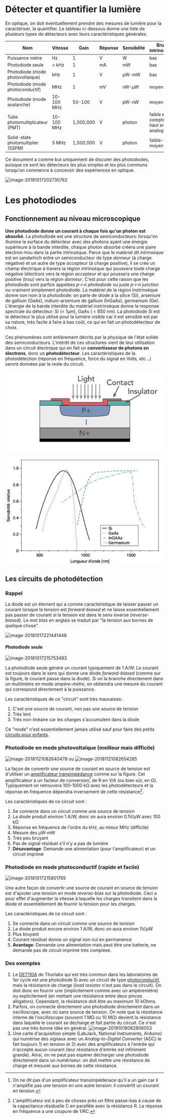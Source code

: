 



# Détecter et quantifier la lumière

En optique, on doit éventuellement prendre des mesures de lumière pour la caractériser, la quantifier.  Le tableau ci-dessous donne une liste de plusieurs types de détecteurs avec leurs caractéristiques générales.


| Nom                             | Vitesse    | Gain      | Réponse | Sensibilité | Bruit intrinsèque                   |
| ------------------------------- | ---------- | --------- | ------- | ----------- | ------------------------------------ |
| Puissance mètre                 | Hz         | 1         | V       | W           | bas                                  |
| Photodiode seule | < kHz        | 1         | mA       | mW       | bas                                  |
| Photodiode (mode photovoltaique) | kHz        | 1         | V       | µW-mW       | bas                                  |
| Photodiode (mode photoconductif) | MHz        | 1         | mV      | nW-µW       | moyen                                |
| Photodiode (mode avalanche) | 10-100 MHz | 50-100    | V       | pW-nW       | moyen                                |
| Tube photomultiplicateur (PMT)  | 10-100 MHz | 1,000,000 | V     | photon      | faible en compte, haut en analogique |
| Solid-state photomultiplier (SSPM) | 5 MHz      | 1,000,000 | V      | photon      | faible-moyen                         |

Ce document a comme but uniquement de discuter des photodiodes, puisque ce sont les détecteurs les plus simples et les plus communs lorsqu'on commence à concevoir des expériences en optique.

![image-20181017202730762](assets/image-20181017202730762.png)

# Les photodiodes

## Fonctionnement au niveau microscopique

**Une photodiode donne un courant à chaque fois qu'un photon est absorbé.**  La photodiode est une structure de semiconducteurs: lorsqu'on illumine la surface du détecteur avec des photons ayant une énergie supérieure à la bande interdite, chaque photon absorbé créera une paire électron-trou dans la partie *intrinsèque*. Parce que le matériel dit *intrinsèque* est en sandwhich entre un semiconducteur de type *donneur* (à charge négative) et un autre de type *accepteur* (à charge positive), il se crée un champ électrique à travers la région *intrinsèque* qui poussera toute charge négative (électron) vers la région *accepteur*  et qui poussera une charge positive (trou) vers la région *donneur*. C'est pour cette raison que les photodiode sont parfois appelées *p-i-n photodiode* ou juste *p-i-n junction* ou vraiment simplement photodiode. La matériel de la région instrinsèque donne son nom à la photodiode: on parle de diode à la silice (Si), arseniure de gallium (GaAs), indium-arseniure de gallium (InGaAs), germanium (Ge). L'énergie de la bande interdite du matériel instrinsèque donne la response spectrale du détecteur: Si (< 1µm), GaAs ( < 850 nm). La photodiode Si est le détecteur le plus utilisé pour la lumière visible car il est sensible est par sa nature, très facile à faire à bas coût, ce qui en fait un photodétecteur de choix.

Ces phénomènes sont entièrement décrits par la physique de l'état solide des semiconducteurs. L'intérêt de ces structures vient de leur utilisation dans un circuit électrique qui en fait un **convertisseur de photons en électrons**, donc un **photodétecteur**. Les caractéristiques de la photodétection (réponse en fréquence, force du signal en Volts, etc...) seront données par le reste du circuit.

![diode-photo-pin-structure-01](HOWTO-Photodiodes.assets/diode-photo-pin-structure-01.png)



![image-20220202130044189](HOWTO-Photodiodes.assets/image-20220202130044189.png)

## Les circuits de photodétection

### Rappel

La diode est un élement qui a comme caractéristique de laisser passer un courant lorsque la tension est *forward-biased* et ne laisse essentiellement pas passer de courant si la tension est dans le sens inverse (*reverse-biased*). Le mot *bias* en anglais se traduit par "la tension aux bornes de quelque chose".

![image-20181017221441448](assets/image-20181017221441448.png)



#### Photodiode seule

![image-20181017215753483](assets/image-20181017215920866.png)

La photodiode seule génère un courant typiquement de 1 A/W.  Le courant est toujours dans le sens qui donne une diode *forward-biased* (comme sur la figure, le courant passe dans la diode). Si on la branche directement dans un multimètre en mode *ampère-mètre*, on obtiendra une mesure du courant qui correspond directement à la puissance.

Les caractéristiques de ce "circuit" sont très mauvaises:

1. C'est une source de courant, non pas une source de tension
2. Très lent
3. Très non-linéaire car les charges s'accumulent dans la diode

Ce "mode" n'est essentiellement jamais utilisé sauf pour faire des petits [circuits pour enfants](https://www.amazon.ca/Elenco-Snap-Circuits-Jr-SC-100/dp/B00008BFZH/ref=asc_df_B00008BFZH/?tag=googleshopc0c-20&linkCode=df0&hvadid=292929908838&hvpos=1o3&hvnetw=g&hvrand=17551251118043948642&hvpone=&hvptwo=&hvqmt=&hvdev=c&hvdvcmdl=&hvlocint=&hvlocphy=9000255&hvtargid=pla-346177025985&psc=1).



### Photodiode en mode photovoltaïque (meilleur mais difficile)



![image-20181121082640478](assets/image-20181121082640478-2806800.png) ou ![image-20181121082654285](assets/image-20181121082654285-2806814.png)



La façon de convertir une source de courant en source de tension est d'utiliser un [amplificateur transimpédance](https://en.wikipedia.org/wiki/Transimpedance_amplifier) comme sur la figure.  Cet amplificateur a un facteur de conversion[^1] de R en V/A (ou bien sûr, en Ω).  Typiquement on retrouvera 100-1000 kΩ avec les photodétecteurs et la réponse en fréquence dépendra inversement de cette résistance[^2]. 

Les caractéristiques de ce circuit sont :

1. Se connecte dans un circuit comme une source de tension
2. La diode produit environ 1 A/W, donc on aura environ 0.1V/µW avec 100 kΩ
3. Réponse en fréquence de l'ordre du kHz, au mieux MHz (difficile)
4. Mesure des µW-mW
5. Très peu bruyant
6. Pas de signal résiduel s'il n'y a pas de lumière
7. **Désavantage**: Demande une alimentation (pour l'amplificateur) et un circuit imprimé

### Photodiode en mode photoconductif (rapide et facile)

![image-20181017215801765](assets/image-20181017215801765.png)

Une autre façon de convertir une source de courant en source de tension est d'ajouter une tension en mode *reverse-bias* sur la photodiode.  Ceci a pour effet d'augmenter la vitesse à laquelle les charges transitent dans la diode et essentiellement de fournir la tension pour les charges.

Les caractéristiques de ce circuit sont :

1. Se connecte dans un circuit comme une source de tension
2. La diode produit encore environ 1 A/W, donc on aura environ 1V/µW
3. Plus bruyant
4. Courant résiduel donne un signal non nul en permanence
5. **Avantage**: Demande une alimentation mais peut être une batterie, ne demande pas de circuit imprimé très complexe.

### Des exemples

1. Le [DET110A](https://www.thorlabs.com/drawings/32368004505a6cc1-01947C6B-C6EE-BBBA-3CBED9E9C43ACD99/DET110-SpecSheet.pdf) de Thorlabs qui est très commun dans les laboratoires de 1er cycle est une photodiode Si avec un circuit de type [photoconductif](https://www.thorlabs.com/tutorials.cfm?tabID=31760), mais la résistance de charge (*load resistor* n'est pas dans le circuit).  On doit donc en fournir une (implicitement comme avec un ampèremètre) ou explicitement (en mettant une résistance entre deux pinces alligators). Cependant, la résistance doit être au maximum 10 kOhms.
2. Parfois, on connecte directement une photodiode directement dans un oscilloscope, avec où sans source de tension. On note que la résistance interne de l'oscilloscope (souvent 1 MΩ ou 10 MΩ) devient la résistance dans laquelle le courant se décharge et fait partie du circuit. Ce n'est pas une très bonne idée en général.
   ![image-20181018082806053](assets/image-20181018082806053.png)
3. Une carte d'acquisition simple (LabJack, National Instruments, Arduino) qui numérise des signaux avec un *Analog-to-Digital Converter* (ADC) le fait toujours 1) en tension et 2) avec des amplificateurs à l'entrée qui n'accepte aucun courant (leur résistance d'entrée est infiniment grande). Ainsi, on ne peut pas espérer décharger une photodiode directement dans un numériseur: on doit mettre une résistance de charge et mesurer aux bornes de cette résistance. 







[^1]: On ne dit pas d'un amplificateur transimpédenace qu'il a un gain car il n'amplifie pas une tension en une autre tension: il convertit un courant en tension.
[^2]: L'amplificateur est à peu de choses près un filtre passe-bas à cause de la capacitance résiduelle C en parallèle avec la résistance R.  La réponse en fréquence a une coupure de 1/RC.

